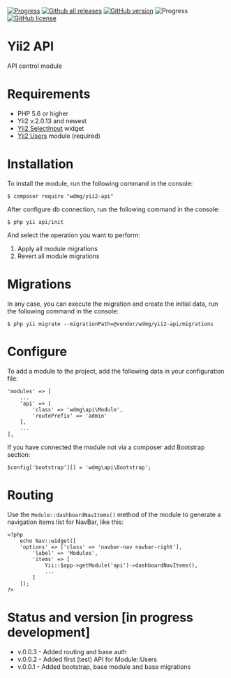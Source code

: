 [![Progress](https://img.shields.io/badge/required-Yii2_v2.0.13-blue.svg)](https://packagist.org/packages/yiisoft/yii2)
[![Github all releases](https://img.shields.io/github/downloads/wdmg/yii2-api/total.svg)](https://GitHub.com/wdmg/yii2-api/releases/)
[![GitHub version](https://badge.fury.io/gh/wdmg/yii2-api.svg)](https://github.com/wdmg/yii2-api)
![Progress](https://img.shields.io/badge/progress-in_development-red.svg)
[![GitHub license](https://img.shields.io/github/license/wdmg/yii2-api.svg)](https://github.com/wdmg/yii2-api/blob/master/LICENSE)

# Yii2 API
API control module

# Requirements 
* PHP 5.6 or higher
* Yii2 v.2.0.13 and newest
* [Yii2 SelectInput](https://github.com/wdmg/yii2-selectinput) widget
* [Yii2 Users](https://github.com/wdmg/yii2-users) module (required)

# Installation
To install the module, run the following command in the console:

`$ composer require "wdmg/yii2-api"`

After configure db connection, run the following command in the console:

`$ php yii api/init`

And select the operation you want to perform:
  1) Apply all module migrations
  2) Revert all module migrations

# Migrations
In any case, you can execute the migration and create the initial data, run the following command in the console:

`$ php yii migrate --migrationPath=@vendor/wdmg/yii2-api/migrations`

# Configure
To add a module to the project, add the following data in your configuration file:

    'modules' => [
        ...
        'api' => [
            'class' => 'wdmg\api\Module',
            'routePrefix' => 'admin'
        ],
        ...
    ],

If you have connected the module not via a composer add Bootstrap section:

`
$config['bootstrap'][] = 'wdmg\api\Bootstrap';
`

# Routing
Use the `Module::dashboardNavItems()` method of the module to generate a navigation items list for NavBar, like this:

    <?php
        echo Nav::widget([
        'options' => ['class' => 'navbar-nav navbar-right'],
            'label' => 'Modules',
            'items' => [
                Yii::$app->getModule('api')->dashboardNavItems(),
                ...
            ]
        ]);
    ?>

# Status and version [in progress development]
* v.0.0.3 - Added routing and base auth
* v.0.0.2 - Added first (test) API for Module::Users
* v.0.0.1 - Added bootstrap, base module and base migrations